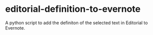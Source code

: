 # editorial-definition-to-evernote
A python script to add the definiton of the selected text in Editorial to Evernote.
